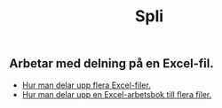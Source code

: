 ﻿---
title: Spli
second_title: Aspose.Cells Cloud Documen
type: docs
url: /sv/split/
keywords: Working with splitting on an Excel file
description: Aspose.Cells Cloud REST API stöd för att arbeta med delning på en Excel-fil. SDK stöder olika utvecklingsspråk. De inkluderar Android, C#, Go, Java, NodeJS, Perl, PHP, Python, Ruby och swift
weight: 32
---
## Arbetar med delning på en Excel-fil.

- [Hur man delar upp flera Excel-filer.](/cells/sv/split/multi-files/)
- [Hur man delar upp en Excel-arbetsbok till flera filer.](/cells/sv/workbook/split/)
